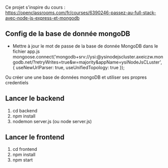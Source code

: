 Ce projet s'inspire du cours : https://openclassrooms.com/fr/courses/6390246-passez-au-full-stack-avec-node-js-express-et-mongodb

## Config de la base de donnée mongoDB  
- Mettre à jour le mot de passe de la base de donnée MongoDB dans le fichier app.js
mongoose.connect('mongodb+srv://ysi:<PASSWORD>@ysinodejscluster.axeiczw.mongodb.net/?retryWrites=true&w=majority&appName=ysiNodeJsCLuster',
  { useNewUrlParser: true,
    useUnifiedTopology: true });

Ou créer une une base de données mongoDB et utiliser ses propres credentiels

## Lancer le backend
1. cd backend 
2. npm install
3. nodemon server.js (ou node server.js)

## Lancer le frontend
1. cd frontend 
2. npm install
3. npm start
